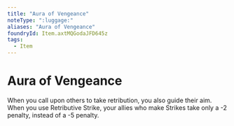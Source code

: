 ```yaml
---
title: "Aura of Vengeance"
noteType: ":luggage:"
aliases: "Aura of Vengeance"
foundryId: Item.axtMQGodaJFD645z
tags:
  - Item
---
```


# Aura of Vengeance

When you call upon others to take retribution, you also guide their aim. When you use Retributive Strike, your allies who make Strikes take only a -2 penalty, instead of a -5 penalty.
